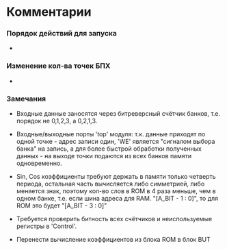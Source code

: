 # Комментарии #

### Порядок действий для запуска ###

* 

### Изменение кол-ва точек БПХ ###

* 

### Замечания ###

* Входные данные заносятся через битреверсный счётчик банков, т.е. порядок не 0,1,2,3, а 0,2,1,3.

* Входные/выходные порты 'top' модуля:
т.к. данные приходят по одной точке - адрес записи один, 'WE' является "сигналом выбора банка" на запись, а
для более быстрой обработки полученных данных - на выходе точки подаются из всех банков памяти одновременно.

* Sin, Cos коэффициенты требуют держать в памяти только четверть периода, остальная часть вычисляется либо симметрией,
либо меняется знак, поэтому кол-во слов в ROM в 4 раза меньше, чем в одном банке, т.е. если шина адреса для RAM.
"[A_BIT - 1 : 0]", то для ROM это будет "[A_BIT - 3 : 0]"

* Требуется проверить битность всех счётчиков и неиспользуемые регистры в 'Control'.
* Перенести вычисление коэффициентов из блока ROM в блок BUT